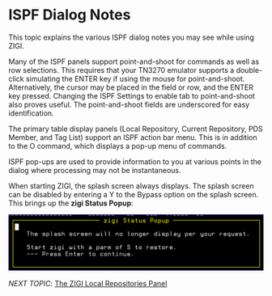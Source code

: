 # ISPF Dialog Notes

This topic explains the various ISPF dialog notes you may see while using ZIGI.

Many of the ISPF panels support point-and-shoot for commands as well as row selections. This requires that your TN3270 emulator supports a double-click simulating the ENTER key if using the mouse for point-and-shoot. Alternatively, the cursor may be placed in the field or row, and the ENTER key pressed. Changing the ISPF Settings to enable tab to point-and-shoot also proves useful. The point-and-shoot fields are underscored for easy identification.

The primary table display panels \(Local Repository, Current Repository, PDS Member, and Tag List\) support an ISPF action bar menu. This is in addition to the O command, which displays a pop-up menu of commands.

ISPF pop-ups are used to provide information to you at various points in the dialog where processing may not be instantaneous.

When starting ZIGI, the splash screen always displays. The splash screen can be disabled by entering a Y to the Bypass option on the splash screen. This brings up the **zigi Status Popup**:

![](media/g_ispf_dialog_notes.png)

*NEXT TOPIC*: [The ZIGI Local Repositories Panel](c_the_zigi_local_repositories_panel.md)

